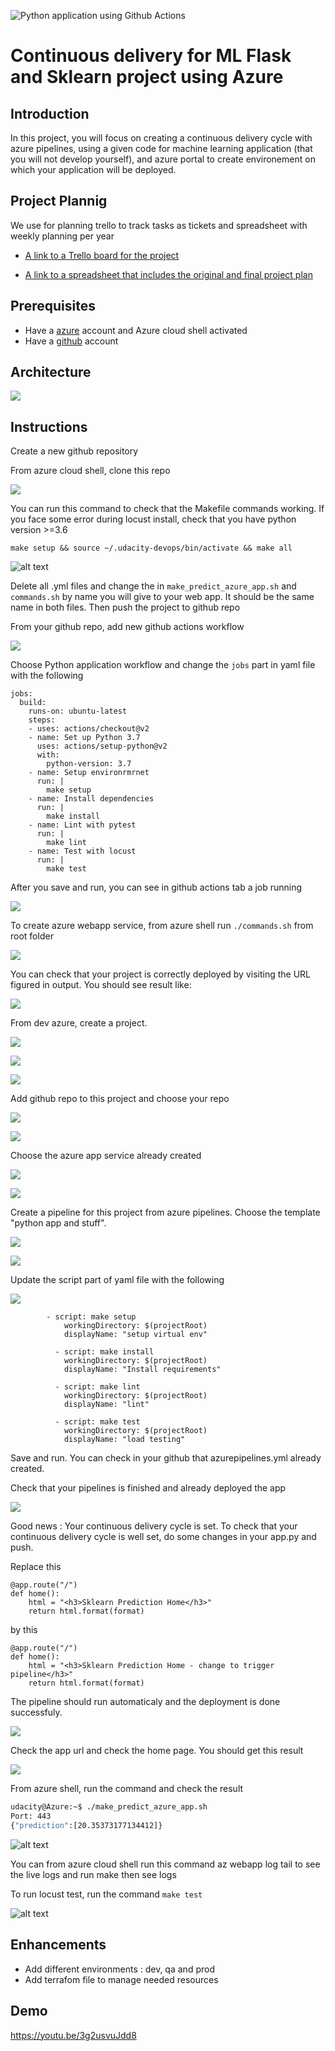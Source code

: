 ![Python application using Github Actions](https://github.com/YassineSIDKI/flask-sklearn/workflows/Python%20application%20using%20Github%20Actions/badge.svg)

# Continuous delivery for ML Flask and Sklearn project using Azure

## Introduction

In this project, you will focus on creating a continuous delivery cycle with azure pipelines, using a given code for machine learning application (that you will not develop yourself), and azure portal to create environement on which your application will be deployed.

## Project Plannig

We use for planning trello to track tasks as tickets and spreadsheet with weekly planning per year

- [A link to a Trello board for the project](https://trello.com/b/M5gD0IY3/udacity)

- [A link to a spreadsheet that includes the original and final project plan](https://docs.google.com/spreadsheets/d/1Rr-CEzN8tzZDGDlJFyEK2E43slvz5DyTLUpM4616OeA/edit#gid=1348135932)

## Prerequisites

- Have a [azure](https://azure.microsoft.com/en-us/free/) account and Azure cloud shell activated
- Have a [github](https://github.com/) account

## Architecture

![](https://github.com/YassineSIDKI/flask-sklearn/blob/main/screens/diagramv3.png?raw=true)

## Instructions

Create a new github repository

From azure cloud shell, clone this repo

![](https://github.com/YassineSIDKI/flask-sklearn/blob/main/screens/clonerepo.png?raw=true)

You can run this command to check that the Makefile commands working. If you face some error during locust install, check that you have python version >=3.6

```
make setup && source ~/.udacity-devops/bin/activate && make all
```

![alt text](https://github.com/YassineSIDKI/flask-sklearn/blob/main/screens/make%20all.png?raw=true)

Delete all .yml files and change the <yourAppName> in `make_predict_azure_app.sh` and `commands.sh` by name you will give to your web app. It should be the same name in both files. Then push the project to github repo

From your github repo, add new github actions workflow

![](https://github.com/YassineSIDKI/flask-sklearn/blob/main/screens/githubactions.png?raw=true)

Choose Python application workflow and change the `jobs` part in yaml file with the following

```
jobs:
  build:
    runs-on: ubuntu-latest
    steps:
    - uses: actions/checkout@v2
    - name: Set up Python 3.7
      uses: actions/setup-python@v2
      with:
        python-version: 3.7
    - name: Setup environrmrnet
      run: |
        make setup
    - name: Install dependencies
      run: |
        make install
    - name: Lint with pytest
      run: |
        make lint
    - name: Test with locust
      run: |
        make test
```

After you save and run, you can see in github actions tab a job running

![](https://github.com/YassineSIDKI/flask-sklearn/blob/main/screens/githubjob.png?raw=true)

To create azure webapp service, from azure shell run `./commands.sh` from root folder

![](https://github.com/YassineSIDKI/flask-sklearn/blob/main/screens/az%20webapp.png?raw=true)

You can check that your project is correctly deployed by visiting the URL figured in output. You should see result like:

![](https://github.com/YassineSIDKI/flask-sklearn/blob/main/screens/homepage.png?raw=true)

From dev azure, create a project.

![](https://github.com/YassineSIDKI/flask-sklearn/blob/main/screens/createprojectazure1.png?raw=true)

![](https://github.com/YassineSIDKI/flask-sklearn/blob/main/screens/createprojectazure2.png?raw=true)

![](https://github.com/YassineSIDKI/flask-sklearn/blob/main/screens/createprojectazure3.png?raw=true)

Add github repo to this project and choose your repo

![](https://github.com/YassineSIDKI/flask-sklearn/blob/main/screens/azurerepo.png?raw=true)

![](https://github.com/YassineSIDKI/flask-sklearn/blob/main/screens/azurepipelinesRepoGithub.png?raw=true)

Choose the azure app service already created

![](https://github.com/YassineSIDKI/flask-sklearn/blob/main/screens/choosesubscription.png?raw=true)

![](https://github.com/YassineSIDKI/flask-sklearn/blob/main/screens/choosewebapp.png?raw=true)

Create a pipeline for this project from azure pipelines. Choose the template "python app and stuff".

![](https://github.com/YassineSIDKI/flask-sklearn/blob/main/screens/azurepipelines.png?raw=true)

![](https://github.com/YassineSIDKI/flask-sklearn/blob/main/screens/choosewebapp.png?raw=true)

Update the script part of yaml file with the following

![](https://github.com/YassineSIDKI/flask-sklearn/blob/main/screens/azurepipelinesyaml.png?raw=true)

```
        - script: make setup
            workingDirectory: $(projectRoot)
            displayName: "setup virtual env"

          - script: make install
            workingDirectory: $(projectRoot)
            displayName: "Install requirements"

          - script: make lint
            workingDirectory: $(projectRoot)
            displayName: "lint"

          - script: make test
            workingDirectory: $(projectRoot)
            displayName: "load testing"

```

Save and run. You can check in your github that azurepipelines.yml already created.

Check that your pipelines is finished and already deployed the app

![](https://github.com/YassineSIDKI/flask-sklearn/blob/main/screens/azurepipelinesrunnning.png?raw=true)

Good news : Your continuous delivery cycle is set. To check that your continuous delivery cycle is well set, do some changes in your app.py and push.

Replace this

```
@app.route("/")
def home():
    html = "<h3>Sklearn Prediction Home</h3>"
    return html.format(format)
```

by this

```
@app.route("/")
def home():
    html = "<h3>Sklearn Prediction Home - change to trigger pipeline</h3>"
    return html.format(format)
```

The pipeline should run automaticaly and the deployment is done successfuly.

![](https://github.com/YassineSIDKI/flask-sklearn/blob/main/screens/successpipeline.png?raw=true)

Check the app url and check the home page. You should get this result

![](https://github.com/YassineSIDKI/flask-sklearn/blob/main/screens/homepagechanged.png?raw=true)

From azure shell, run the command and check the result

```bash
udacity@Azure:~$ ./make_predict_azure_app.sh
Port: 443
{"prediction":[20.35373177134412]}
```

![alt text](https://github.com/YassineSIDKI/flask-sklearn/blob/main/screens/prediction.png?raw=true)

You can from azure cloud shell run this command az webapp log tail to see the live logs and run make then see logs

To run locust test, run the command `make test`

![alt text](https://github.com/YassineSIDKI/flask-sklearn/blob/main/screens/locust.png?raw=true)

## Enhancements

- Add different environments : dev, qa and prod
- Add terrafom file to manage needed resources

## Demo

https://youtu.be/3g2usvuJdd8
